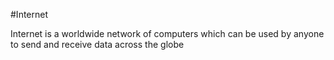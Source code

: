 #Internet

Internet is a worldwide network of computers which can be used by anyone to send and receive data across the globe